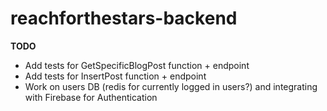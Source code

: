# reachforthestars-backend
**TODO**
* Add tests for GetSpecificBlogPost function + endpoint
* Add tests for InsertPost function + endpoint
* Work on users DB (redis for currently logged in users?) and integrating with Firebase for Authentication
